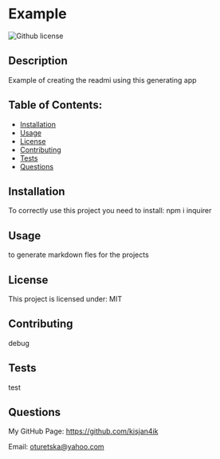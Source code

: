# Example

![Github license](https://img.shields.io/badge/license-MIT-green.svg)

  ## Description

  Example of creating the readmi using this generating app

  
  ## Table of Contents:

  * [Installation](##installation)
  * [Usage](##usage)
  * [License](##license)
  * [Contributing](##contributing)
  * [Tests](##tests)
  * [Questions](##questions)
  
  ## Installation

  To correctly use this project you need to install:
  npm i inquirer

  ## Usage

  to generate markdown fles for the projects

  ## License
  
  This project is licensed under:  MIT

  ## Contributing

  debug

  ## Tests

  test

  ## Questions

  My GitHub Page:  https://github.com/kisjan4ik

  Email: oturetska@yahoo.com
  